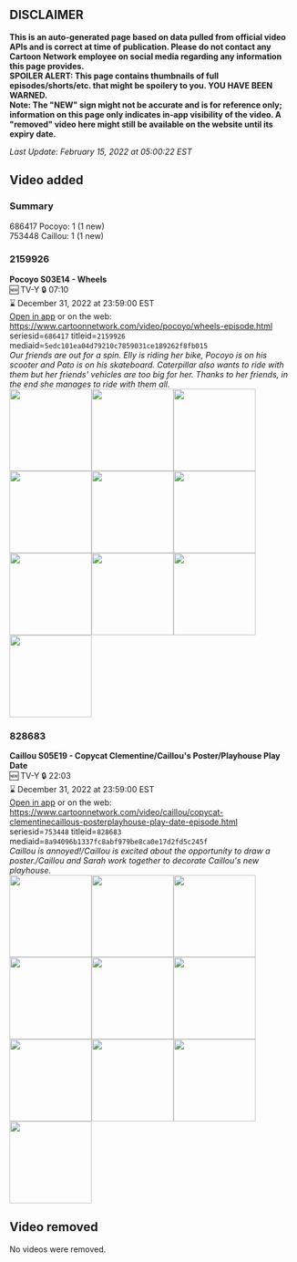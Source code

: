 ## DISCLAIMER
**This is an auto-generated page based on data pulled from official video APIs and is correct at time of publication. Please do not contact any Cartoon Network employee on social media regarding any information this page provides.**  
**SPOILER ALERT: This page contains thumbnails of full episodes/shorts/etc. that might be spoilery to you. YOU HAVE BEEN WARNED.**  
**Note: The "NEW" sign might not be accurate and is for reference only; information on this page only indicates in-app visibility of the video. A "removed" video here might still be available on the website until its expiry date.**  

_Last Update: February 15, 2022 at 05:00:22 EST_
## Video added
### Summary
686417 Pocoyo: 1 (1 new)  
753448 Caillou: 1 (1 new)  
### 2159926
**Pocoyo S03E14 - Wheels**  
🆕 TV-Y 🔒 07:10  
⌛ December 31, 2022 at 23:59:00 EST  
[Open in app](https://cnvideo.sercomkc.org/redirector.html?type=cnapp&seriesid=1000000000093702&titleid=2159926&mediaid=5edc101ea04d79210c7859031ce189262f8fb015) or on the web: https://www.cartoonnetwork.com/video/pocoyo/wheels-episode.html  
seriesid=`686417` titleid=`2159926` mediaid=`5edc101ea04d79210c7859031ce189262f8fb015`  
_Our friends are out for a spin. Elly is riding her bike, Pocoyo is on his scooter and Pato is on his skateboard. Caterpillar also wants to ride with them but her friends' vehicles are too big for her. Thanks to her friends, in the end she manages to ride with them all._  
<a href="https://s3.amazonaws.com/cartoonorchestrator/2159926_001_1280x720.jpg"><img src="https://s3.amazonaws.com/cartoonorchestrator/2159926_001_640x360.jpg" height="144px" /></a><a href="https://s3.amazonaws.com/cartoonorchestrator/2159926_002_1280x720.jpg"><img src="https://s3.amazonaws.com/cartoonorchestrator/2159926_002_640x360.jpg" height="144px" /></a><a href="https://s3.amazonaws.com/cartoonorchestrator/2159926_003_1280x720.jpg"><img src="https://s3.amazonaws.com/cartoonorchestrator/2159926_003_640x360.jpg" height="144px" /></a><a href="https://s3.amazonaws.com/cartoonorchestrator/2159926_004_1280x720.jpg"><img src="https://s3.amazonaws.com/cartoonorchestrator/2159926_004_640x360.jpg" height="144px" /></a><a href="https://s3.amazonaws.com/cartoonorchestrator/2159926_005_1280x720.jpg"><img src="https://s3.amazonaws.com/cartoonorchestrator/2159926_005_640x360.jpg" height="144px" /></a><a href="https://s3.amazonaws.com/cartoonorchestrator/2159926_006_1280x720.jpg"><img src="https://s3.amazonaws.com/cartoonorchestrator/2159926_006_640x360.jpg" height="144px" /></a><a href="https://s3.amazonaws.com/cartoonorchestrator/2159926_007_1280x720.jpg"><img src="https://s3.amazonaws.com/cartoonorchestrator/2159926_007_640x360.jpg" height="144px" /></a><a href="https://s3.amazonaws.com/cartoonorchestrator/2159926_008_1280x720.jpg"><img src="https://s3.amazonaws.com/cartoonorchestrator/2159926_008_640x360.jpg" height="144px" /></a><a href="https://s3.amazonaws.com/cartoonorchestrator/2159926_009_1280x720.jpg"><img src="https://s3.amazonaws.com/cartoonorchestrator/2159926_009_640x360.jpg" height="144px" /></a><a href="https://s3.amazonaws.com/cartoonorchestrator/2159926_010_1280x720.jpg"><img src="https://s3.amazonaws.com/cartoonorchestrator/2159926_010_640x360.jpg" height="144px" /></a>
### 828683
**Caillou S05E19 - Copycat Clementine/Caillou's Poster/Playhouse Play Date**  
🆕 TV-Y 🔒 22:03  
⌛ December 31, 2022 at 23:59:00 EST  
[Open in app](https://cnvideo.sercomkc.org/redirector.html?type=cnapp&seriesid=1000000000093702&titleid=828683&mediaid=8a94096b1337fc8abf979be8ca0e17d2fd5c245f) or on the web: https://www.cartoonnetwork.com/video/caillou/copycat-clementinecaillous-posterplayhouse-play-date-episode.html  
seriesid=`753448` titleid=`828683` mediaid=`8a94096b1337fc8abf979be8ca0e17d2fd5c245f`  
_Caillou is annoyed!/Caillou is excited about the opportunity to draw a poster./Caillou and Sarah work together to decorate Caillou's new playhouse._  
<a href="https://s3.amazonaws.com/cartoonorchestrator/828683_001_1280x720.jpg"><img src="https://s3.amazonaws.com/cartoonorchestrator/828683_001_640x360.jpg" height="144px" /></a><a href="https://s3.amazonaws.com/cartoonorchestrator/828683_002_1280x720.jpg"><img src="https://s3.amazonaws.com/cartoonorchestrator/828683_002_640x360.jpg" height="144px" /></a><a href="https://s3.amazonaws.com/cartoonorchestrator/828683_003_1280x720.jpg"><img src="https://s3.amazonaws.com/cartoonorchestrator/828683_003_640x360.jpg" height="144px" /></a><a href="https://s3.amazonaws.com/cartoonorchestrator/828683_004_1280x720.jpg"><img src="https://s3.amazonaws.com/cartoonorchestrator/828683_004_640x360.jpg" height="144px" /></a><a href="https://s3.amazonaws.com/cartoonorchestrator/828683_005_1280x720.jpg"><img src="https://s3.amazonaws.com/cartoonorchestrator/828683_005_640x360.jpg" height="144px" /></a><a href="https://s3.amazonaws.com/cartoonorchestrator/828683_006_1280x720.jpg"><img src="https://s3.amazonaws.com/cartoonorchestrator/828683_006_640x360.jpg" height="144px" /></a><a href="https://s3.amazonaws.com/cartoonorchestrator/828683_007_1280x720.jpg"><img src="https://s3.amazonaws.com/cartoonorchestrator/828683_007_640x360.jpg" height="144px" /></a><a href="https://s3.amazonaws.com/cartoonorchestrator/828683_008_1280x720.jpg"><img src="https://s3.amazonaws.com/cartoonorchestrator/828683_008_640x360.jpg" height="144px" /></a><a href="https://s3.amazonaws.com/cartoonorchestrator/828683_009_1280x720.jpg"><img src="https://s3.amazonaws.com/cartoonorchestrator/828683_009_640x360.jpg" height="144px" /></a><a href="https://s3.amazonaws.com/cartoonorchestrator/828683_010_1280x720.jpg"><img src="https://s3.amazonaws.com/cartoonorchestrator/828683_010_640x360.jpg" height="144px" /></a>
## Video removed
No videos were removed.  
